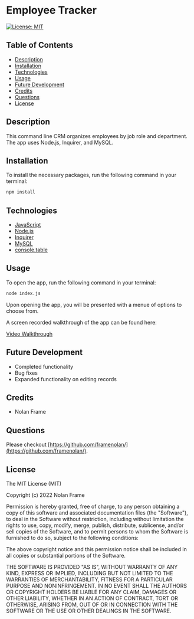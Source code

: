 # Employee Tracker

[![License: MIT](https://img.shields.io/badge/License-MIT-yellow.svg)](https://opensource.org/licenses/MIT)


## Table of Contents
* [Description](#description)
* [Installation](#installation)
* [Technologies](#technologies)
* [Usage](#usage)
* [Future Development](#future-development)
* [Credits](#credits)
* [Questions](#questions)
* [License](#license)

## Description

This command line CRM organizes employees by job role and department. The app uses Node.js, Inquirer, and MySQL.

## Installation

To install the necessary packages, run the following command in your terminal:
```md
npm install
```

## Technologies

- [JavaScript](https://developer.mozilla.org/en-US/docs/Web/JavaScript)
- [Node.js](https://nodejs.org/)
- [Inquirer](https://www.npmjs.com/package/inquirer)
- [MySQL](https://www.npmjs.com/package/mysql2)
- [console.table](https://www.npmjs.com/package/console.table)

## Usage

To open the app, run the following command in your terminal:
```md
node index.js
```

Upon opening the app, you will be presented with a menue of options to choose from.

A screen recorded walkthrough of the app can be found here:

[Video Walkthrough](https://drive.google.com/file/d/1jX58mvazLUs34HrK9vclHrwHS8K-678e/view)

## Future Development

- Completed functionality
- Bug fixes
- Expanded functionality on editing records

## Credits

- Nolan Frame

## Questions

Please checkout [https://github.com/framenolan/](https://github.com/framenolan/).

## License

The MIT License (MIT)

Copyright (c) 2022 Nolan Frame

Permission is hereby granted, free of charge, to any person obtaining a copy of this software and associated documentation files (the "Software"), to deal in the Software without restriction, including without limitation the rights to use, copy, modify, merge, publish, distribute, sublicense, and/or sell copies of the Software, and to permit persons to whom the Software is furnished to do so, subject to the following conditions:

The above copyright notice and this permission notice shall be included in all copies or substantial portions of the Software.

THE SOFTWARE IS PROVIDED "AS IS", WITHOUT WARRANTY OF ANY KIND, EXPRESS OR IMPLIED, INCLUDING BUT NOT LIMITED TO THE WARRANTIES OF MERCHANTABILITY, FITNESS FOR A PARTICULAR PURPOSE AND NONINFRINGEMENT. IN NO EVENT SHALL THE AUTHORS OR COPYRIGHT HOLDERS BE LIABLE FOR ANY CLAIM, DAMAGES OR OTHER LIABILITY, WHETHER IN AN ACTION OF CONTRACT, TORT OR OTHERWISE, ARISING FROM, OUT OF OR IN CONNECTION WITH THE SOFTWARE OR THE USE OR OTHER DEALINGS IN THE SOFTWARE.